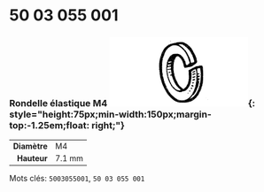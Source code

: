 # 50 03 055 001

### Rondelle élastique M4 ![](../assets/images/parts/spring_washer.png){: style="height:75px;min-width:150px;margin-top:-1.25em;float: right;"}

|   |   |
|---:|---|
**Diamètre** | M4
**Hauteur** |7.1 mm

Mots clés: `5003055001`, `50 03 055 001`
